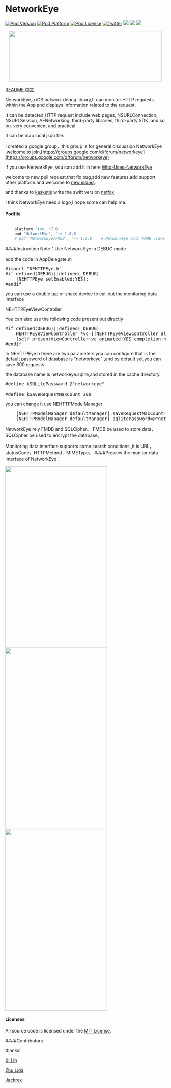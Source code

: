 # NetworkEye
[![Pod Version](http://img.shields.io/cocoapods/v/NetworkEye.svg?style=flat)](http://cocoadocs.org/docsets/NetworkEye/)
[![Pod Platform](http://img.shields.io/cocoapods/p/NetworkEye.svg?style=flat)](http://cocoadocs.org/docsets/NetworkEye/)
[![Pod License](http://img.shields.io/cocoapods/l/NetworkEye.svg?style=flat)](https://opensource.org/licenses/MIT)
[![Twitter](https://img.shields.io/badge/twitter-@coderyi9-green.svg?style=flat)](http://twitter.com/coderyi9)
[![](https://img.shields.io/github/stars/coderyi/NetworkEye.svg)](https://github.com/coderyi/NetworkEye/stargazers) 
[![](https://img.shields.io/github/forks/coderyi/NetworkEye.svg)](https://github.com/coderyi/NetworkEye/network) 
[![](https://img.shields.io/cocoapods/dt/NetworkEye.svg?maxAge=2592000)](https://github.com/coderyi/NetworkEye) 

<p align="center" >

<img  src="https://raw.githubusercontent.com/coderyi/NetworkEye/master/NetworkEye/Resources/networkeye_logo_detail.png" width="480" height="160">
</p>

[README 中文](https://github.com/coderyi/NetworkEye/blob/master/README_Chinese.md)

NetworkEye,a iOS network debug library,It can monitor HTTP requests within the App and displays information related to the request.

It can be detected HTTP request include web pages, NSURLConnection, NSURLSession, AFNetworking, third-party libraries, third-party SDK ,and so on. very convenient and practical. 

It can be map local json file.

I created a google group，this group is for general discussion NetworkEye
,welcome to join,[https://groups.google.com/d/forum/networkeye](https://groups.google.com/d/forum/networkeye)

if you use NetworkEye, you can add it in here,[Who-Uses-NetworkEye](https://github.com/coderyi/NetworkEye/wiki/Who-Uses-NetworkEye)

welcome to new pull request,that fix bug,add new features,add support other platform.and welcome to [new issues](https://github.com/coderyi/NetworkEye/issues).

and thanks to [kasketis](https://github.com/kasketis) write the swift version  [netfox](https://github.com/kasketis/netfox)

I think NetworkEye need a logo,I hope some can help me.

#### Podfile

```ruby

	platform :ios, '7.0'
	pod 'NetworkEye', '~> 1.0.6'
	# pod 'NetworkEye/FMDB', '~> 1.0.6'   # NetworkEye with FMDB ,save your requests to database

```


####Instruction
Note：Use Network Eye in DEBUG mode

add the code in AppDelegate.m   
<pre>
#import "NEHTTPEye.h"
#if defined(DEBUG)||defined(_DEBUG)
    [NEHTTPEye setEnabled:YES];
#endif
</pre>

you can use a double tap or shake device to call out the monitoring data interface

NEHTTPEyeViewController

You can also use the following code present out directly
<pre>
#if defined(DEBUG)||defined(_DEBUG)
    NEHTTPEyeViewController *vc=[[NEHTTPEyeViewController alloc] init];
    [self presentViewController:vc animated:YES completion:nil];
#endif
</pre>
In NEHTTPEye.h there are two parameters you can configure that is the default password of database is "networkeye" ,and by default set,you can save 300 requests.


the database name is networkeye.sqlite,and stored in the cache directory.

<pre>
#define kSQLitePassword @"networkeye"

#define kSaveRequestMaxCount 300
</pre>

you can change it use NEHTTPModelManager
<pre>
    [NEHTTPModelManager defaultManager].saveRequestMaxCount=300;
    [NEHTTPModelManager defaultManager].sqlitePassword=@"networkeye";
</pre>
NetworkEye rely FMDB and SQLCipher。
FMDB be used to store data，SQLCipher be used to encrypt the database。

Monitoring data interface supports some search conditions ,it is URL，statusCode，HTTPMethod，MIMEType。
####Preview
the monitor data interface of NetworkEye：

<img  src="https://raw.githubusercontent.com/coderyi/NetworkEye/master/NetworkEye/Resources/networkeye1_3.png" width="320" height="570">

<img  src="https://raw.githubusercontent.com/coderyi/NetworkEye/master/NetworkEye/Resources/networkeye2.png" width="320" height="570">

<img  src="https://raw.githubusercontent.com/coderyi/NetworkEye/master/NetworkEye/Resources/networkeye5.png" width="320" height="570">



#### Licenses

All source code is licensed under the [MIT License](https://github.com/coderyi/NetworkEye/blob/master/LICENSE).

####Contributors

thanks!

[Xi Lin](https://github.com/xilin)

[Zhu Lida](https://github.com/zld)

[Jackrex](https://github.com/jackrex)

